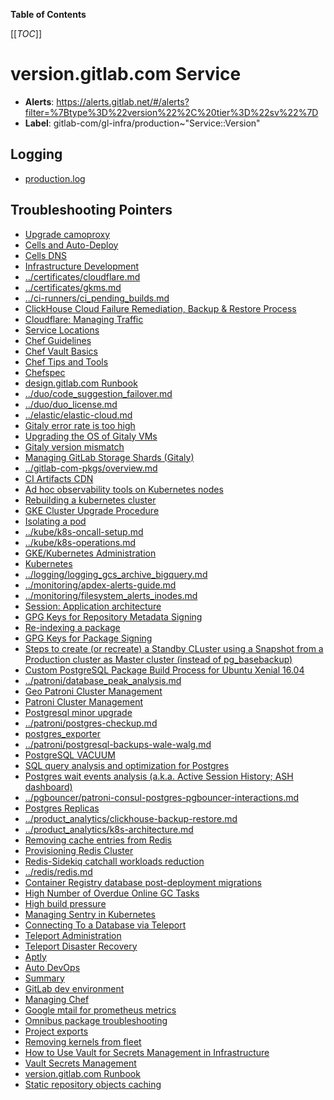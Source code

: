 <!-- MARKER: do not edit this section directly. Edit services/service-catalog.yml then run scripts/generate-docs -->

**Table of Contents**

[[_TOC_]]

# version.gitlab.com Service

* **Alerts**: <https://alerts.gitlab.net/#/alerts?filter=%7Btype%3D%22version%22%2C%20tier%3D%22sv%22%7D>
* **Label**: gitlab-com/gl-infra/production~"Service::Version"

## Logging

* [production.log](/var/log/version/)

## Troubleshooting Pointers

* [Upgrade camoproxy](../camoproxy/upgrade-camoproxy.md)
* [Cells and Auto-Deploy](../cells/auto-deploy.md)
* [Cells DNS](../cells/dns.md)
* [Infrastructure Development](../cells/infra-development.md)
* [../certificates/cloudflare.md](../certificates/cloudflare.md)
* [../certificates/gkms.md](../certificates/gkms.md)
* [../ci-runners/ci_pending_builds.md](../ci-runners/ci_pending_builds.md)
* [ClickHouse Cloud Failure Remediation, Backup & Restore Process](../clickhouse/backup-restore.md)
* [Cloudflare: Managing Traffic](../cloudflare/managing-traffic.md)
* [Service Locations](../cloudflare/services-locations.md)
* [Chef Guidelines](../config_management/chef-guidelines.md)
* [Chef Vault Basics](../config_management/chef-vault.md)
* [Chef Tips and Tools](../config_management/chef-workflow.md)
* [Chefspec](../config_management/chefspec.md)
* [design.gitlab.com Runbook](../design/design-gitlab-com.md)
* [../duo/code_suggestion_failover.md](../duo/code_suggestion_failover.md)
* [../duo/duo_license.md](../duo/duo_license.md)
* [../elastic/elastic-cloud.md](../elastic/elastic-cloud.md)
* [Gitaly error rate is too high](../gitaly/gitaly-error-rate.md)
* [Upgrading the OS of Gitaly VMs](../gitaly/gitaly-os-upgrade.md)
* [Gitaly version mismatch](../gitaly/gitaly-version-mismatch.md)
* [Managing GitLab Storage Shards (Gitaly)](../gitaly/storage-sharding.md)
* [../gitlab-com-pkgs/overview.md](../gitlab-com-pkgs/overview.md)
* [CI Artifacts CDN](../google-cloud-storage/artifacts-cdn.md)
* [Ad hoc observability tools on Kubernetes nodes](../kube/k8s-adhoc-observability.md)
* [Rebuilding a kubernetes cluster](../kube/k8s-cluster-rebuild.md)
* [GKE Cluster Upgrade Procedure](../kube/k8s-cluster-upgrade.md)
* [Isolating a pod](../kube/k8s-isolate-pod.md)
* [../kube/k8s-oncall-setup.md](../kube/k8s-oncall-setup.md)
* [../kube/k8s-operations.md](../kube/k8s-operations.md)
* [GKE/Kubernetes Administration](../kube/kube-administration.md)
* [Kubernetes](../kube/kubernetes.md)
* [../logging/logging_gcs_archive_bigquery.md](../logging/logging_gcs_archive_bigquery.md)
* [../monitoring/apdex-alerts-guide.md](../monitoring/apdex-alerts-guide.md)
* [../monitoring/filesystem_alerts_inodes.md](../monitoring/filesystem_alerts_inodes.md)
* [Session: Application architecture](../onboarding/architecture.md)
* [GPG Keys for Repository Metadata Signing](../packagecloud/manage-repository-metadata-signing-keys.md)
* [Re-indexing a package](../packagecloud/reindex-package.md)
* [GPG Keys for Package Signing](../packaging/manage-package-signing-keys.md)
* [Steps to create (or recreate) a Standby CLuster using a Snapshot from a Production cluster as Master cluster (instead of pg_basebackup)](../patroni/build_cluster_from_snapshot.md)
* [Custom PostgreSQL Package Build Process for Ubuntu Xenial 16.04](../patroni/custom_postgres_packages.md)
* [../patroni/database_peak_analysis.md](../patroni/database_peak_analysis.md)
* [Geo Patroni Cluster Management](../patroni/geo-patroni-cluster.md)
* [Patroni Cluster Management](../patroni/patroni-management.md)
* [Postgresql minor upgrade](../patroni/pg_minor_upgrade.md)
* [../patroni/postgres-checkup.md](../patroni/postgres-checkup.md)
* [postgres_exporter](../patroni/postgres_exporter.md)
* [../patroni/postgresql-backups-wale-walg.md](../patroni/postgresql-backups-wale-walg.md)
* [PostgreSQL VACUUM](../patroni/postgresql-vacuum.md)
* [SQL query analysis and optimization for Postgres](../patroni/query-analysis.md)
* [Postgres wait events analysis (a.k.a. Active Session History; ASH dashboard)](../patroni/wait-events-analisys.md)
* [../pgbouncer/patroni-consul-postgres-pgbouncer-interactions.md](../pgbouncer/patroni-consul-postgres-pgbouncer-interactions.md)
* [Postgres Replicas](../postgres-dr-delayed/postgres-dr-replicas.md)
* [../product_analytics/clickhouse-backup-restore.md](../product_analytics/clickhouse-backup-restore.md)
* [../product_analytics/k8s-architecture.md](../product_analytics/k8s-architecture.md)
* [Removing cache entries from Redis](../redis-cluster-cache/remove-cache-entries.md)
* [Provisioning Redis Cluster](../redis/provisioning-redis-cluster.md)
* [Redis-Sidekiq catchall workloads reduction](../redis/redis-sidekiq-catchall-workloads-reduction.md)
* [../redis/redis.md](../redis/redis.md)
* [Container Registry database post-deployment migrations](../registry/db-post-deployment-migrations.md)
* [High Number of Overdue Online GC Tasks](../registry/online-gc-high-overdue-tasks.md)
* [High build pressure](../release-management/build_pressure.md)
* [Managing Sentry in Kubernetes](../sentry/sentry.md)
* [Connecting To a Database via Teleport](../teleport/Connect_to_Database_Console_via_Teleport.md)
* [Teleport Administration](../teleport/teleport_admin.md)
* [Teleport Disaster Recovery](../teleport/teleport_disaster_recovery.md)
* [Aptly](../uncategorized/aptly.md)
* [Auto DevOps](../uncategorized/auto-devops.md)
* [Summary](../uncategorized/cloudsql-data-export.md)
* [GitLab dev environment](../uncategorized/dev-environment.md)
* [Managing Chef](../uncategorized/manage-chef.md)
* [Google mtail for prometheus metrics](../uncategorized/mtail.md)
* [Omnibus package troubleshooting](../uncategorized/omnibus-package-updates.md)
* [Project exports](../uncategorized/project-export.md)
* [Removing kernels from fleet](../uncategorized/remove-kernels.md)
* [How to Use Vault for Secrets Management in Infrastructure](../vault/usage.md)
* [Vault Secrets Management](../vault/vault.md)
* [version.gitlab.com Runbook](version-gitlab-com.md)
* [Static repository objects caching](../web/static-repository-objects-caching.md)
<!-- END_MARKER -->

<!-- ## Summary -->

<!-- ## Architecture -->

<!-- ## Performance -->

<!-- ## Scalability -->

<!-- ## Availability -->

<!-- ## Durability -->

<!-- ## Security/Compliance -->

<!-- ## Monitoring/Alerting -->

<!-- ## Links to further Documentation -->
